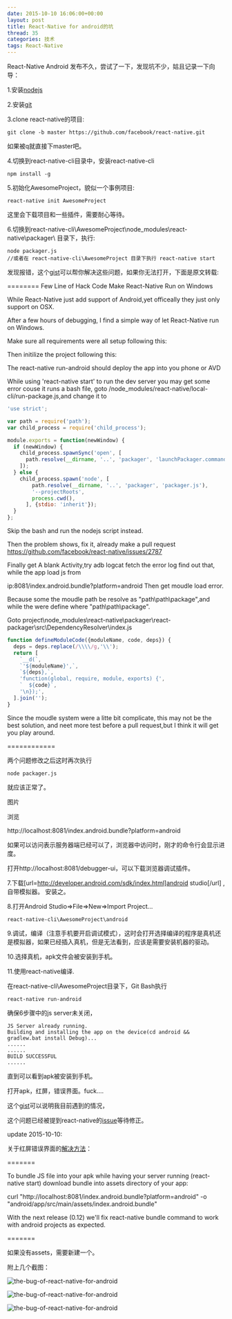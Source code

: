 ```yaml
---
date: 2015-10-10 16:06:00+00:00
layout: post
title: React-Native for android的坑
thread: 35
categories: 技术
tags: React-Native
---
```


React-Native Android 发布不久，尝试了一下，发现坑不少，姑且记录一下向导：



1.安装[nodejs](https://nodejs.org/en/)


2.安装[git](http://www.git-scm.com/download/)


3.clone react-native的项目:

```shell
git clone -b master https://github.com/facebook/react-native.git
```

如果被q就直接下master吧。


4.切换到react-native-cli目录中，安装react-native-cli

```shell
npm install -g
```


5.初始化AwesomeProject，貌似一个事例项目:

```shell
react-native init AwesomeProject
```

这里会下载项目和一些插件，需要耐心等待。


6.切换到react-native-cli\AwesomeProject\node_modules\react-native\packager\ 目录下，执行:

```
node packager.js
//或者在 react-native-cli\AwesomeProject 目录下执行 react-native start
```

发现报错，这个[gist](https://gist.github.com/mqli/e1e6576e9838d885a43a)可以帮你解决这些问题，如果你无法打开，下面是原文转载:


========
Few Line of Hack Code Make React-Native Run on Windows

While React-Native just add support of Android,yet officeally they just only support on OSX.

After a few hours of debugging, I find a simple way of let React-Native run on Windows.

Make sure all requirements were all setup following this:

Then initilize the project following this:

The react-native run-android should deploy the app into you phone or AVD

While using 'react-native start' to run the dev server you may get some error couse it runs a bash file, goto /node_modules/react-native/local-cli/run-package.js,and change it to

```javascript
'use strict';

var path = require('path');
var child_process = require('child_process');

module.exports = function(newWindow) {
  if (newWindow) {
    child_process.spawnSync('open', [
      path.resolve(__dirname, '..', 'packager', 'launchPackager.command')
    ]);
  } else {
    child_process.spawn('node', [
        path.resolve(__dirname, '..', 'packager', 'packager.js'),
        '--projectRoots',
        process.cwd(),
      ], {stdio: 'inherit'});
  }
};
```

Skip the bash and run the nodejs script instead.

Then the problem shows, fix it, already make a pull request https://github.com/facebook/react-native/issues/2787

Finally get A blank Activity,try adb logcat fetch the error log find out that, while the app load js from

ip:8081/index.android.bundle?platform=android Then get moudle load error.

Because some the moudle path be resolve as "path\\path\\package",and while the were define where "path\path\package".

Goto project\node_modules\react-native\packager\react-packager\src\DependencyResolver\index.js

```javascript
function defineModuleCode({moduleName, code, deps}) {
  deps = deps.replace(/\\\\/g,'\\');
  return [
    `__d(`,
    `'${moduleName}',`,
    `${deps},`,
    'function(global, require, module, exports) {',
    `  ${code}`,
    '\n});',
  ].join('');
}
```

Since the moudle system were a litte bit complicate, this may not be the best solution, and neet more test before a pull request,but I think it will get you play around.


============


两个问题修改之后这时再次执行 


```shell
node packager.js
```


就应该正常了。


图片


浏览

http://localhost:8081/index.android.bundle?platform=android

如果可以访问表示服务器端已经可以了，浏览器中访问时，刚才的命令行会显示进度。

打开http://localhost:8081/debugger-ui，可以下载浏览器调试插件。


7.下载[url=http://developer.android.com/sdk/index.html]android studio[/url] ,自带模拟器。
安装之。


8.打开Android Studio=>File=>New=>Import Project...

```shell
react-native-cli\AwesomeProject\android
```


9.调试，编译（注意手机要开启调试模式），这时会打开选择编译的程序是真机还是模拟器，如果已经插入真机，但是无法看到，应该是需要安装机器的驱动。


10.选择真机，apk文件会被安装到手机。


11.使用react-native编译.

在react-native-cli\AwesomeProject目录下，Git Bash执行

```shell
react-native run-android
```

确保6步骤中的js server未关闭，

```shell
JS Server already running.
Building and installing the app on the device(cd android && gradlew.bat install Debug)...
......
......
BUILD SUCCESSFUL
......
```

直到可以看到apk被安装到手机。

打开apk，红屏，错误界面。fuck....

这个[gist](https://gist.github.com/davidgilbertson/9bee68548037fe00f2a8)可以说明我目前遇到的情况，

这个问题已经被提到react-native的[issue](https://github.com/facebook/react-native/issues/2787#issuecomment-147048240)等待修正。


update 2015-10-10:

关于红屏错误界面的[解决方法](http://stackoverflow.com/questions/32572399/react-native-android-failed-to-load-js-bundle)：

=======

To bundle JS file into your apk while having your server running (react-native start) download bundle into assets directory of your app:

curl "http://localhost:8081/index.android.bundle?platform=android" -o "android/app/src/main/assets/index.android.bundle"

With the next release (0.12) we'll fix react-native bundle command to work with android projects as expected.

=======

如果没有assets，需要新建一个。

附上几个截图：

![the-bug-of-react-native-for-android](../assets/img/2015101003.png)


![the-bug-of-react-native-for-android](../assets/img/2015101001.png)


![the-bug-of-react-native-for-android](../assets/img/2015101002.png)



